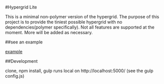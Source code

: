 #Hypergrid Lite

This is a minimal non-polymer version of the hypergrid.  The purpose of this project is to provide the tiniest possible hypergrid with no dependencies(polymer specifically).  Not all features are supported at the moment. More will be added as necessary.

##see an example 

[example](http://stevewirts.github.io/hypergrid-lite/build/index.html)

##Development

clone, npm install, gulp 
runs local on http://localhost:5000/ (see the gulp config.js)
